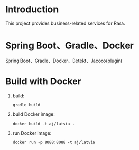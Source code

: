 # Introduction
This project provides business-related services for Rasa.

# Spring Boot、Gradle、Docker
Spring Boot、Gradle、Docker、Detekt、Jacoco(plugin)

# Build with Docker
1. build:
    ```shell script
    gradle build
    ```
1. build Docker image:
    ```shell script
    docker build -t aj/latvia .
    ```       
1. run Docker image:
    ```shell script
    docker run -p 8088:8088 -t aj/latvia
    ```
